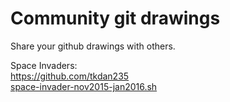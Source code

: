 # Community git drawings

Share your github drawings with others.

Space Invaders:  
https://github.com/tkdan235  
[space-invader-nov2015-jan2016.sh](drawings/space-invader-nov2015-jan2016.sh)
